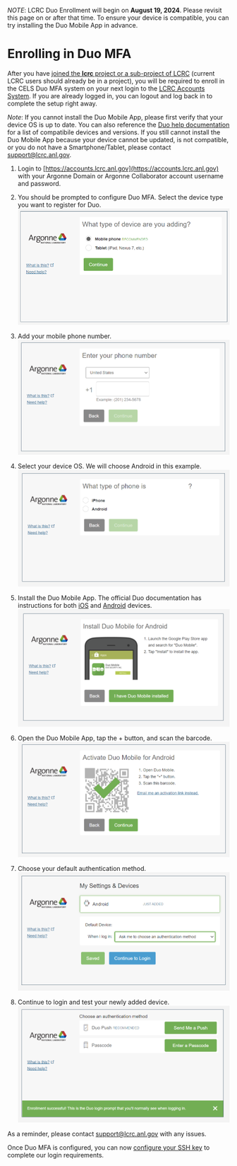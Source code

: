 *NOTE*: LCRC Duo Enrollment will begin on **August 19, 2024**. Please revisit this page on or after that time.
To ensure your device is compatible, you can try installing the Duo Mobile App in advance.

# Enrolling in Duo MFA

After you have [joined the **lcrc** project or a sub-project of LCRC](../project-management/#join-an-existing-lcrc-project) (current LCRC users should already be in a project), you will be required to enroll in the CELS Duo MFA system on your next login to the [LCRC Accounts System](https://accounts.lcrc.anl.gov). If you are already logged in, you can logout and log back in to complete the setup right away.

*Note*: If you cannot install the Duo Mobile App, please first verify that your device OS is up to date. You can also reference the [Duo help documentation](https://help.duo.com) for a list of compatibile devices and versions. If you still cannot install the Duo Mobile App because your device cannot be updated, is not compatible, or you do not have a Smartphone/Tablet, please contact [support@lcrc.anl.gov](mailto:support@lcrc.anl.gov).

1. Login to [https://accounts.lcrc.anl.gov](https://accounts.lcrc.anl.gov) with your Argonne Domain or Argonne Collaborator account username and password.

2. You should be prompted to configure Duo MFA. Select the device type you want to register for Duo.
![LCRC Duo Config 1](../images/lcrc_duo_1.png)

3. Add your mobile phone number.
![LCRC Duo Config 2](../images/lcrc_duo_2.png)

4. Select your device OS. We will choose Android in this example.
![LCRC Duo Config 3](../images/lcrc_duo_3.png)

5. Install the Duo Mobile App. The official Duo documentation has instructions for both [iOS](https://guide.duo.com/iphone) and [Android](https://guide.duo.com/android) devices.
![LCRC Duo Config 4](../images/lcrc_duo_4.png)

6. Open the Duo Mobile App, tap the + button, and scan the barcode.
![LCRC Duo Config 5](../images/lcrc_duo_5.png)

7. Choose your default authentication method.
![LCRC Duo Config 6](../images/lcrc_duo_6.png)

8. Continue to login and test your newly added device.
![LCRC Duo Config 7](../images/lcrc_duo_7.png)

As a reminder, please contact [support@lcrc.anl.gov](mailto:support@lcrc.anl.gov) with any issues.

Once Duo MFA is configured, you can now [configure your SSH key](ssh.md) to complete our login requirements.

